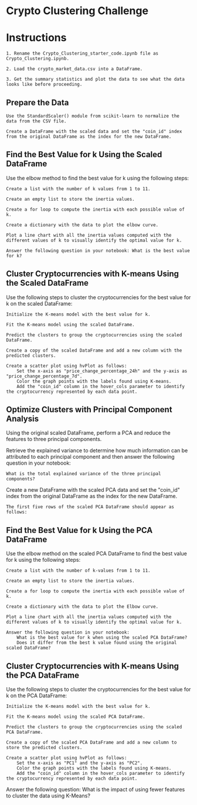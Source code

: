 # Crypto Clustering Challenge

# Instructions

    1. Rename the Crypto_Clustering_starter_code.ipynb file as Crypto_Clustering.ipynb.

    2. Load the crypto_market_data.csv into a DataFrame.

    3. Get the summary statistics and plot the data to see what the data looks like before proceeding.

## Prepare the Data
    Use the StandardScaler() module from scikit-learn to normalize the data from the CSV file.

    Create a DataFrame with the scaled data and set the "coin_id" index from the original DataFrame as the index for the new DataFrame.

## Find the Best Value for k Using the Scaled DataFrame

Use the elbow method to find the best value for k using the following steps:

    Create a list with the number of k values from 1 to 11.
    
    Create an empty list to store the inertia values.
   
    Create a for loop to compute the inertia with each possible value of k.
    
    Create a dictionary with the data to plot the elbow curve.
    
    Plot a line chart with all the inertia values computed with the different values of k to visually identify the optimal value for k.
    
    Answer the following question in your notebook: What is the best value for k?

## Cluster Cryptocurrencies with K-means Using the Scaled DataFrame
Use the following steps to cluster the cryptocurrencies for the best value for k on the scaled DataFrame:
    
    Initialize the K-means model with the best value for k.
    
    Fit the K-means model using the scaled DataFrame.
    
    Predict the clusters to group the cryptocurrencies using the scaled DataFrame.
    
    Create a copy of the scaled DataFrame and add a new column with the predicted clusters.
    
    Create a scatter plot using hvPlot as follows:
        Set the x-axis as "price_change_percentage_24h" and the y-axis as "price_change_percentage_7d".
        Color the graph points with the labels found using K-means.
        Add the "coin_id" column in the hover_cols parameter to identify the cryptocurrency represented by each data point.

## Optimize Clusters with Principal Component Analysis
Using the original scaled DataFrame, perform a PCA and reduce the features to three principal components.

Retrieve the explained variance to determine how much information can be attributed to each principal component and then answer the following question in your notebook:

    What is the total explained variance of the three principal components?

Create a new DataFrame with the scaled PCA data and set the "coin_id" index from the original DataFrame as the index for the new DataFrame.

    The first five rows of the scaled PCA DataFrame should appear as follows:

## Find the Best Value for k Using the PCA DataFrame
Use the elbow method on the scaled PCA DataFrame to find the best value for k using the following steps:

    Create a list with the number of k-values from 1 to 11.
    
    Create an empty list to store the inertia values.
    
    Create a for loop to compute the inertia with each possible value of k.
    
    Create a dictionary with the data to plot the Elbow curve.
    
    Plot a line chart with all the inertia values computed with the different values of k to visually identify the optimal value for k.
    
    Answer the following question in your notebook:
        What is the best value for k when using the scaled PCA DataFrame?
        Does it differ from the best k value found using the original scaled DataFrame?

## Cluster Cryptocurrencies with K-means Using the PCA DataFrame
Use the following steps to cluster the cryptocurrencies for the best value for k on the PCA DataFrame:

    Initialize the K-means model with the best value for k.
    
    Fit the K-means model using the scaled PCA DataFrame.
    
    Predict the clusters to group the cryptocurrencies using the scaled PCA DataFrame.
    
    Create a copy of the scaled PCA DataFrame and add a new column to store the predicted clusters.
    
    Create a scatter plot using hvPlot as follows:
        Set the x-axis as "PC1" and the y-axis as "PC2".
        Color the graph points with the labels found using K-means.
        Add the "coin_id" column in the hover_cols parameter to identify the cryptocurrency represented by each data point.

Answer the following question:
    What is the impact of using fewer features to cluster the data using K-Means?